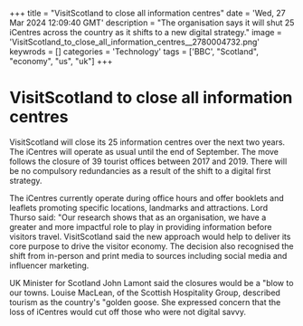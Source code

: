+++
title = "VisitScotland to close all information centres"
date = 'Wed, 27 Mar 2024 12:09:40 GMT'
description = "The organisation says it will shut 25 iCentres across the country as it shifts to a new digital strategy."
image = 'VisitScotland_to_close_all_information_centres__2780004732.png'
keywrods =  []
categories = 'Technology'
tags = ['BBC', "Scotland", "economy", "us", "uk"]
+++

# VisitScotland to close all information centres


VisitScotland will close its 25 information centres over the next two years.
The iCentres will operate as usual until the end of September.
The move follows the closure of 39 tourist offices between 2017 and 2019.
There will be no compulsory redundancies as a result of the shift to a digital first strategy.

The iCentres currently operate during office hours and offer booklets and leaflets promoting specific locations, landmarks and attractions.  Lord Thurso said: <bb>"Our research shows that as an organisation, we have a greater and more impactful role to play in providing information before visitors travel.
VisitScotland said the new approach would help to deliver its core purpose to drive the visitor economy.
The decision also recognised the shift from in-person and print media to sources including social media and influencer marketing.

UK Minister for Scotland John Lamont said the closures would be a <bb>"blow to our towns.  Louise MacLean, of the Scottish Hospitality Group, described tourism as the country<bb>'s <bb>"golden goose.  She expressed concern that the loss of iCentres would cut off those who were not digital savvy.


